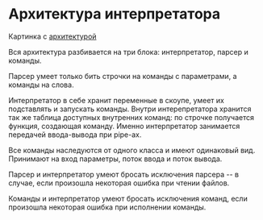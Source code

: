 # Архитектура интерпретатора

Картинка с [архитектурой](https://drive.google.com/file/d/18sBRBnxMI9HFh471jfk_1EhTefoCFWFD/view?usp=sharing)


Вся архитектура разбивается на три блока: интерпретатор, парсер и команды.

Парсер умеет только бить строчки на команды с параметрами, а команды на слова.

Интерпретатор в себе хранит переменные в скоупе, умеет их подставлять и запускать команды.
Внутри интерепретатора хранится так же таблица доступных внутренних команд: по строчке получается функция, создающая команду.
Именно интерпретатор занимается передачей ввода-вывода при pipe-ах.

Все команды наследуются от одного класса и имеют одинаковый вид. Принимают на вход параметры, поток ввода и поток вывода.

Парсер и интерпретатор умеют бросать исключения парсера -- в случае, если произошла некоторая ошибка при чтении файлов.

Команды и интерпретатор умеют бросать исключения команд, если произошла некоторая ошибка при исполнении команды.

